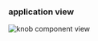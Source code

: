 ### application view


![knob component view](https://github.com/user-attachments/assets/88995e05-a480-44e9-8769-dfe9aaed11d4)

